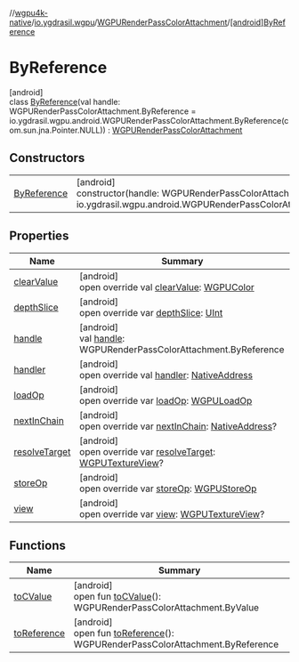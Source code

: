 //[wgpu4k-native](../../../../index.md)/[io.ygdrasil.wgpu](../../index.md)/[WGPURenderPassColorAttachment](../index.md)/[[android]ByReference](index.md)

# ByReference

[android]\
class [ByReference](index.md)(val handle: WGPURenderPassColorAttachment.ByReference = io.ygdrasil.wgpu.android.WGPURenderPassColorAttachment.ByReference(com.sun.jna.Pointer.NULL)) : [WGPURenderPassColorAttachment](../index.md)

## Constructors

| | |
|---|---|
| [ByReference](-by-reference.md) | [android]<br>constructor(handle: WGPURenderPassColorAttachment.ByReference = io.ygdrasil.wgpu.android.WGPURenderPassColorAttachment.ByReference(com.sun.jna.Pointer.NULL)) |

## Properties

| Name | Summary |
|---|---|
| [clearValue](clear-value.md) | [android]<br>open override val [clearValue](clear-value.md): [WGPUColor](../../-w-g-p-u-color/index.md) |
| [depthSlice](depth-slice.md) | [android]<br>open override var [depthSlice](depth-slice.md): [UInt](https://kotlinlang.org/api/core/kotlin-stdlib/kotlin/-u-int/index.html) |
| [handle](handle.md) | [android]<br>val [handle](handle.md): WGPURenderPassColorAttachment.ByReference |
| [handler](handler.md) | [android]<br>open override val [handler](handler.md): [NativeAddress](../../../ffi/-native-address/index.md) |
| [loadOp](load-op.md) | [android]<br>open override var [loadOp](load-op.md): [WGPULoadOp](../../-w-g-p-u-load-op/index.md) |
| [nextInChain](next-in-chain.md) | [android]<br>open override var [nextInChain](next-in-chain.md): [NativeAddress](../../../ffi/-native-address/index.md)? |
| [resolveTarget](resolve-target.md) | [android]<br>open override var [resolveTarget](resolve-target.md): [WGPUTextureView](../../-w-g-p-u-texture-view/index.md)? |
| [storeOp](store-op.md) | [android]<br>open override var [storeOp](store-op.md): [WGPUStoreOp](../../-w-g-p-u-store-op/index.md) |
| [view](view.md) | [android]<br>open override var [view](view.md): [WGPUTextureView](../../-w-g-p-u-texture-view/index.md)? |

## Functions

| Name | Summary |
|---|---|
| [toCValue](../[android]to-c-value.md) | [android]<br>open fun [toCValue](../[android]to-c-value.md)(): WGPURenderPassColorAttachment.ByValue |
| [toReference](../to-reference.md) | [android]<br>open fun [toReference](../to-reference.md)(): WGPURenderPassColorAttachment.ByReference |